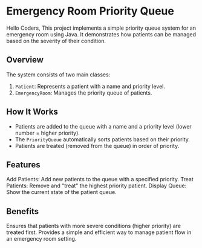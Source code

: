 # Emergency Room Priority Queue
Hello Coders,
This project implements a simple priority queue system for an emergency room using Java. It demonstrates how patients can be managed based on the severity of their condition.

## Overview

The system consists of two main classes:
1. `Patient`: Represents a patient with a name and priority level.
2. `EmergencyRoom`: Manages the priority queue of patients.

## How It Works

- Patients are added to the queue with a name and a priority level (lower number = higher priority).
- The `PriorityQueue` automatically sorts patients based on their priority.
- Patients are treated (removed from the queue) in order of priority.

## Features

Add Patients: Add new patients to the queue with a specified priority.
Treat Patients: Remove and "treat" the highest priority patient.
Display Queue: Show the current state of the patient queue.

## Benefits

Ensures that patients with more severe conditions (higher priority) are treated first.
Provides a simple and efficient way to manage patient flow in an emergency room setting.
